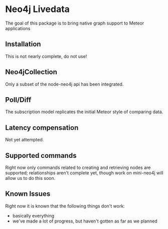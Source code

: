 # Neo4j Livedata

The goal of this package is to bring native graph support to Meteor applications

## Installation

This is not nearly complete, do not use!

## Neo4jCollection

Only a subset of the node-neo4j api has been integrated.

## Poll/Diff

The subscription model replicates the initial Meteor style of comparing data.

## Latency compensation

Not yet attempted.

## Supported commands

Right now only commands related to creating and retrieving nodes are supported; relationships
aren't complete yet, though work on mini-neo4j will allow us to do this soon.

## Known Issues

Right now it is known that the following things don't work:

- basically everything
- we've made a lot of progress, but haven't gotten as far as we planned

